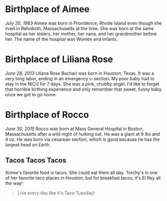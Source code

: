 # Birthplace of Aimee

_July 20, 1983_
Aimee was born in Providence, Rhode Island even though she lived in Rehoboth, Massachusetts at the time. She was born at the same hospital as her sisters, her mother, her nana, and her grandmother before her. The name of the hospital was Women and Infants.

# Birthplace of Liliana Rose

_June 28, 2013_
Liliana Rose Bachari was born in Houston, Texas. It was a very long labor, ending in an emergency c-section. My poor baby had to stay in the NICU for 7 days. She was a pink, chubby angel. I'd like to forget that horrible birthing experience and only remember that sweet, funny baby once we got to go home.

# Birthplace of Rocco

_June 30, 2015_
Rocco was born at Mass General Hospital in Boston, Massachusetts after a wild night of hulking out. He was a giant at 9 lbs and 4 oz. He was born via cesarean section, which is good because he has the largest head on Earth.


## Tacos Tacos Tacos

Aimee's favorite food is tacos. She could eat them all day. Torchy's in one of her favorite taco places in Houston, but for breakfast tacos, it's El Rey all the way!
> Live every day like it's Taco Tuesday!
